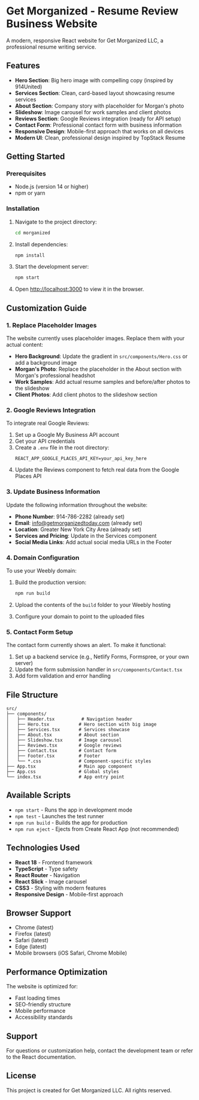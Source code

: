 # Get Morganized - Resume Review Business Website

A modern, responsive React website for Get Morganized LLC, a professional resume writing service.

## Features

- **Hero Section**: Big hero image with compelling copy (inspired by 914United)
- **Services Section**: Clean, card-based layout showcasing resume services
- **About Section**: Company story with placeholder for Morgan's photo
- **Slideshow**: Image carousel for work samples and client photos
- **Reviews Section**: Google Reviews integration (ready for API setup)
- **Contact Form**: Professional contact form with business information
- **Responsive Design**: Mobile-first approach that works on all devices
- **Modern UI**: Clean, professional design inspired by TopStack Resume

## Getting Started

### Prerequisites

- Node.js (version 14 or higher)
- npm or yarn

### Installation

1. Navigate to the project directory:
   ```bash
   cd morganized
   ```

2. Install dependencies:
   ```bash
   npm install
   ```

3. Start the development server:
   ```bash
   npm start
   ```

4. Open [http://localhost:3000](http://localhost:3000) to view it in the browser.

## Customization Guide

### 1. Replace Placeholder Images

The website currently uses placeholder images. Replace them with your actual content:

- **Hero Background**: Update the gradient in `src/components/Hero.css` or add a background image
- **Morgan's Photo**: Replace the placeholder in the About section with Morgan's professional headshot
- **Work Samples**: Add actual resume samples and before/after photos to the slideshow
- **Client Photos**: Add client photos to the slideshow section

### 2. Google Reviews Integration

To integrate real Google Reviews:

1. Set up a Google My Business API account
2. Get your API credentials
3. Create a `.env` file in the root directory:
   ```
   REACT_APP_GOOGLE_PLACES_API_KEY=your_api_key_here
   ```
4. Update the Reviews component to fetch real data from the Google Places API

### 3. Update Business Information

Update the following information throughout the website:

- **Phone Number**: 914-786-2282 (already set)
- **Email**: info@getmorganizedtoday.com (already set)
- **Location**: Greater New York City Area (already set)
- **Services and Pricing**: Update in the Services component
- **Social Media Links**: Add actual social media URLs in the Footer

### 4. Domain Configuration

To use your Weebly domain:

1. Build the production version:
   ```bash
   npm run build
   ```

2. Upload the contents of the `build` folder to your Weebly hosting
3. Configure your domain to point to the uploaded files

### 5. Contact Form Setup

The contact form currently shows an alert. To make it functional:

1. Set up a backend service (e.g., Netlify Forms, Formspree, or your own server)
2. Update the form submission handler in `src/components/Contact.tsx`
3. Add form validation and error handling

## File Structure

```
src/
├── components/
│   ├── Header.tsx          # Navigation header
│   ├── Hero.tsx           # Hero section with big image
│   ├── Services.tsx       # Services showcase
│   ├── About.tsx          # About section
│   ├── Slideshow.tsx      # Image carousel
│   ├── Reviews.tsx        # Google reviews
│   ├── Contact.tsx        # Contact form
│   ├── Footer.tsx         # Footer
│   └── *.css              # Component-specific styles
├── App.tsx                # Main app component
├── App.css                # Global styles
└── index.tsx              # App entry point
```

## Available Scripts

- `npm start` - Runs the app in development mode
- `npm test` - Launches the test runner
- `npm run build` - Builds the app for production
- `npm run eject` - Ejects from Create React App (not recommended)

## Technologies Used

- **React 18** - Frontend framework
- **TypeScript** - Type safety
- **React Router** - Navigation
- **React Slick** - Image carousel
- **CSS3** - Styling with modern features
- **Responsive Design** - Mobile-first approach

## Browser Support

- Chrome (latest)
- Firefox (latest)
- Safari (latest)
- Edge (latest)
- Mobile browsers (iOS Safari, Chrome Mobile)

## Performance Optimization

The website is optimized for:
- Fast loading times
- SEO-friendly structure
- Mobile performance
- Accessibility standards

## Support

For questions or customization help, contact the development team or refer to the React documentation.

## License

This project is created for Get Morganized LLC. All rights reserved.
